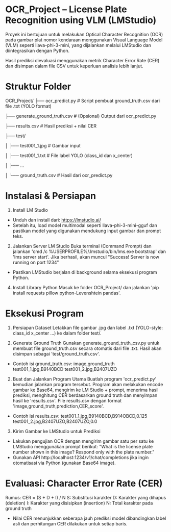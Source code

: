 # OCR_Project – License Plate Recognition using VLM (LMStudio)
Proyek ini bertujuan untuk melakukan Optical Character Recognition (OCR) pada gambar plat nomor kendaraan menggunakan Visual Language Model (VLM) seperti llava-phi-3-mini, yang dijalankan melalui LMStudio dan diintegrasikan dengan Python.

Hasil prediksi dievaluasi menggunakan metrik Character Error Rate (CER) dan disimpan dalam file CSV untuk keperluan analisis lebih lanjut.

# Struktur Folder

OCR_Project/
├── ocr_predict.py                # Script pembuat ground_truth.csv dari file .txt (YOLO format)

├── generate_ground_truth.csv     # (Opsional) Output dari ocr_predict.py

├── results.csv                   # Hasil prediksi + nilai CER

├── test/

│   ├── test001_1.jpg             # Gambar input

│   ├── test001_1.txt             # File label YOLO (class_id dan x_center)

│   ├── ...

│   └── ground_truth.csv          # Hasil dari ocr_predict.py

# Instalasi & Persiapan
1. Install LM Studio
- Unduh dan install dari: https://lmstudio.ai/
- Setelah itu, load model multimodal seperti llava-phi-3-mini-gguf dan pastikan model yang digunakan mendukung input gambar dan prompt teks.

2. Jalankan Server LM Studio
Buka terminal (Command Prompt) dan jalankan 'cmd /c %USERPROFILE%/.lmstudio/bin/lms.exe bootstrap' dan 'lms server start'. Jika berhasil, akan muncul "Success! Server is now running on port 1234"
* Pastikan LMStudio berjalan di background selama eksekusi program Python.

4. Install Library Python
Masuk ke folder OCR_Project/ dan jalankan 'pip install requests pillow python-Levenshtein pandas'.

# Eksekusi Program
1. Persiapan Dataset
Letakkan file gambar .jpg dan label .txt (YOLO-style: class_id x_center ...) ke dalam folder test/.

2. Generate Ground Truth
Gunakan generate_ground_truth_csv.py untuk membuat file ground_truth.csv secara otomatis dari file .txt.  Hasil akan disimpan sebagai 'test/ground_truth.csv'.
* Contoh isi ground_truth.csv:
  image,ground_truth
  test001_1.jpg,B9140BCD
  test001_2.jpg,B2407UZO

2. Buat dan Jalankan Program Utama
Buatlah program 'ocr_predict.py' kemudian jalankan program tersebut. Program akan melakukan encode gambar ke Base64, mengirim ke LM Studio + prompt, menerima hasil prediksi, menghitung CER berdasarkan ground truth dan menyimpan hasil ke 'results.csv'.
File results.csv dengan format 'image,ground_truth,prediction,CER_score'.
* Contoh isi results.csv:
  test001_1.jpg,B9140BCD,B914OBCD,0.125
  test001_2.jpg,B2407UZO,B2407UZO,0.0

3. Kirim Gambar ke LMStudio untuk Prediksi
- Lakukan pengujian OCR dengan mengirim gambar satu per satu ke LMStudio menggunakan prompt berikut: "What is the license plate number shown in this image? Respond only with the plate number."
- Gunakan API http://localhost:1234/v1/chat/completions jika ingin otomatisasi via Python (gunakan Base64 image).

# Evaluasi: Character Error Rate (CER)
Rumus: CER = (S + D + I) / N
S: Substitusi karakter
D: Karakter yang dihapus (deletion)
I: Karakter yang disisipkan (insertion)
N: Total karakter pada ground truth
* Nilai CER menunjukkan seberapa jauh prediksi model dibandingkan label asli dan perhitungan CER dilakukan untuk setiap baris.
